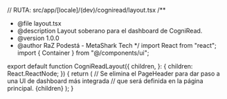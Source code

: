 // RUTA: src/app/[locale]/(dev)/cogniread/layout.tsx
/\*\*

- @file layout.tsx
- @description Layout soberano para el dashboard de CogniRead.
- @version 1.0.0
- @author RaZ Podestá - MetaShark Tech
  \*/
  import React from "react";
  import { Container } from "@/components/ui";

export default function CogniReadLayout({
children,
}: {
children: React.ReactNode;
}) {
return (
// Se elimina el PageHeader para dar paso a una UI de dashboard más integrada
// que será definida en la página principal.
<Container className="py-8">{children}</Container>
);
}
